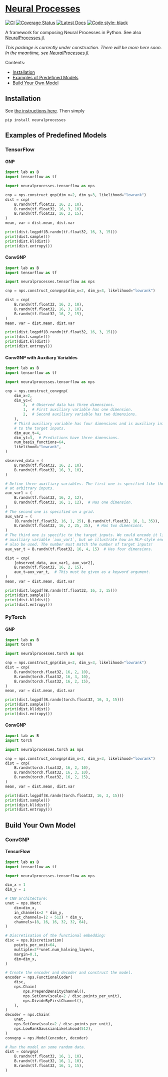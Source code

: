# [Neural Processes](http://github.com/wesselb/neuralprocesses)

[![CI](https://github.com/wesselb/neuralprocesses/workflows/CI/badge.svg)](https://github.com/wesselb/neuralprocesses/actions?query=workflow%3ACI)
[![Coverage Status](https://coveralls.io/repos/github/wesselb/neuralprocesses/badge.svg)](https://coveralls.io/github/wesselb/neuralprocesses?branch=master)
[![Latest Docs](https://img.shields.io/badge/docs-latest-blue.svg)](https://wesselb.github.io/neuralprocesses)
[![Code style: black](https://img.shields.io/badge/code%20style-black-000000.svg)](https://github.com/psf/black)

A framework for composing Neural Processes in Python.
See also [NeuralProcesses.jl](https://github.com/wesselb/NeuralProcesses.jl).

*This package is currently under construction.
There will be more here soon. In the meantime, see
[NeuralProcesses.jl](https://github.com/wesselb/NeuralProcesses.jl).*

Contents:

- [Installation](#installation)
- [Examples of Predefined Models](#examples-of-predefined-models)
- [Build Your Own Model](#build-your-own-model)

## Installation

See [the instructions here](https://gist.github.com/wesselb/4b44bf87f3789425f96e26c4308d0adc).
Then simply

```
pip install neuralprocesses
```

## Examples of Predefined Models

### TensorFlow

#### GNP

```python
import lab as B
import tensorflow as tf

import neuralprocesses.tensorflow as nps

cnp = nps.construct_gnp(dim_x=2, dim_y=3, likelihood="lowrank")
dist = cnp(
    B.randn(tf.float32, 16, 2, 10),
    B.randn(tf.float32, 16, 3, 10),
    B.randn(tf.float32, 16, 2, 15),
)
mean, var = dist.mean, dist.var

print(dist.logpdf(B.randn(tf.float32, 16, 3, 15)))
print(dist.sample())
print(dist.kl(dist))
print(dist.entropy())
```

#### ConvGNP

```python
import lab as B
import tensorflow as tf

import neuralprocesses.tensorflow as nps

cnp = nps.construct_convgnp(dim_x=2, dim_y=3, likelihood="lowrank")

dist = cnp(
    B.randn(tf.float32, 16, 2, 10),
    B.randn(tf.float32, 16, 3, 10),
    B.randn(tf.float32, 16, 2, 15),
)
mean, var = dist.mean, dist.var

print(dist.logpdf(B.randn(tf.float32, 16, 3, 15)))
print(dist.sample())
print(dist.kl(dist))
print(dist.entropy())
```

#### ConvGNP with Auxiliary Variables

```python
import lab as B
import tensorflow as tf

import neuralprocesses.tensorflow as nps

cnp = nps.construct_convgnp(
    dim_x=2,
    dim_yc=(
        3,  # Observed data has three dimensions.
        1,  # First auxiliary variable has one dimension.
        2,  # Second auxiliary variable has two dimensions.
    ),
    # Third auxiliary variable has four dimensions and is auxiliary information specific
    # to the target inputs.
    dim_aux_t=4,
    dim_yt=3,  # Predictions have three dimensions.
    num_basis_functions=64, 
    likelihood="lowrank",
)

observed_data = (
    B.randn(tf.float32, 16, 2, 10),
    B.randn(tf.float32, 16, 3, 10),
)

# Define three auxiliary variables. The first one is specified like the observed data
# at arbitrary inputs.
aux_var1 = (
    B.randn(tf.float32, 16, 2, 12),
    B.randn(tf.float32, 16, 1, 12),  # Has one dimension.
)
# The second one is specified on a grid.
aux_var2 = (
    (B.randn(tf.float32, 16, 1, 25), B.randn(tf.float32, 16, 1, 35)),
    B.randn(tf.float32, 16, 2, 25, 35),  # Has two dimensions.
)
# The third one is specific to the target inputs. We could encode it like the first
# auxiliary variable `aux_var1`, but we illustrate how an MLP-style encoding can
# also be used. The number must match the number of target inputs!
aux_var_t = B.randn(tf.float32, 16, 4, 15)  # Has four dimensions.

dist = cnp(
    [observed_data, aux_var1, aux_var2],
    B.randn(tf.float32, 16, 2, 15),
    aux_t=aux_var_t,  # This must be given as a keyword argument.
)
mean, var = dist.mean, dist.var

print(dist.logpdf(B.randn(tf.float32, 16, 3, 15)))
print(dist.sample())
print(dist.kl(dist))
print(dist.entropy())
```

### PyTorch

#### GNP

```python
import lab as B
import torch

import neuralprocesses.torch as nps

cnp = nps.construct_gnp(dim_x=2, dim_y=3, likelihood="lowrank")
dist = cnp(
    B.randn(torch.float32, 16, 2, 10),
    B.randn(torch.float32, 16, 3, 10),
    B.randn(torch.float32, 16, 2, 15),
)
mean, var = dist.mean, dist.var

print(dist.logpdf(B.randn(torch.float32, 16, 3, 15)))
print(dist.sample())
print(dist.kl(dist))
print(dist.entropy())
```

#### ConvGNP

```python
import lab as B
import torch

import neuralprocesses.torch as nps

cnp = nps.construct_convgnp(dim_x=2, dim_y=3, likelihood="lowrank")
dist = cnp(
    B.randn(torch.float32, 16, 2, 10),
    B.randn(torch.float32, 16, 3, 10),
    B.randn(torch.float32, 16, 2, 15),
)
mean, var = dist.mean, dist.var

print(dist.logpdf(B.randn(torch.float32, 16, 3, 15)))
print(dist.sample())
print(dist.kl(dist))
print(dist.entropy())
```

## Build Your Own Model

### ConvGNP

#### TensorFlow
```python
import lab as B
import tensorflow as tf

import neuralprocesses.tensorflow as nps

dim_x = 1
dim_y = 1

# CNN architecture:
unet = nps.UNet(
    dim=dim_x,
    in_channels=2 * dim_y,
    out_channels=(2 + 512) * dim_y,
    channels=(8, 16, 16, 32, 32, 64),
)

# Discretisation of the functional embedding:
disc = nps.Discretisation(
    points_per_unit=64,
    multiple=2**unet.num_halving_layers,
    margin=0.1,
    dim=dim_x,
)

# Create the encoder and decoder and construct the model.
encoder = nps.FunctionalCoder(
    disc,
    nps.Chain(
        nps.PrependDensityChannel(),
        nps.SetConv(scale=2 / disc.points_per_unit),
        nps.DivideByFirstChannel(),
    ),
)
decoder = nps.Chain(
    unet,
    nps.SetConv(scale=2 / disc.points_per_unit),
    nps.LowRankGaussianLikelihood(512),
)
convgnp = nps.Model(encoder, decoder)

# Run the model on some random data.
dist = convgnp(
    B.randn(tf.float32, 16, 1, 10),
    B.randn(tf.float32, 16, 1, 10),
    B.randn(tf.float32, 16, 1, 15),
)
```